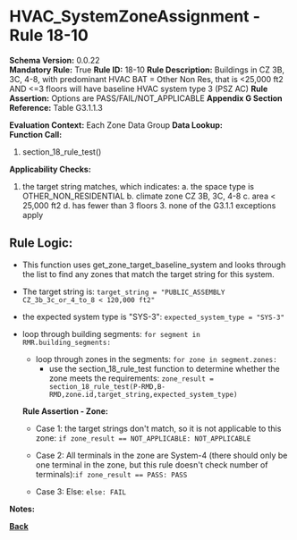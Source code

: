 # HVAC_SystemZoneAssignment - Rule 18-10
**Schema Version:** 0.0.22  
**Mandatory Rule:** True
**Rule ID:** 18-10
**Rule Description:** Buildings in CZ 3B, 3C, 4-8, with predominant HVAC BAT = Other Non Res, that is <25,000 ft2 AND <=3 floors will have baseline HVAC system type 3 (PSZ AC)
**Rule Assertion:** Options are PASS/FAIL/NOT_APPLICABLE
**Appendix G Section Reference:** Table G3.1.1.3

**Evaluation Context:** Each Zone Data Group
**Data Lookup:**   
**Function Call:** 

1. section_18_rule_test()


**Applicability Checks:**
1. the target string matches, which indicates:
	a. the space type is OTHER_NON_RESIDENTIAL
	b. climate zone CZ 3B, 3C, 4-8
	c. area < 25,000 ft2
  d. has fewer than 3 floors
	3. none of the G3.1.1 exceptions apply

## Rule Logic:  
- This function uses get_zone_target_baseline_system and looks through the list to find any zones that match the target string for this system.
- The target string is: `target_string = "PUBLIC_ASSEMBLY CZ_3b_3c_or_4_to_8 < 120,000 ft2"`
- the expected system type is "SYS-3": `expected_system_type = "SYS-3"`

- loop through building segments: `for segment in RMR.building_segments:`
	- loop through zones in the segments: `for zone in segment.zones:`
		- use the section_18_rule_test function to determine whether the zone meets the requirements: `zone_result = section_18_rule_test(P-RMD,B-RMD,zone.id,target_string,expected_system_type)`

  **Rule Assertion - Zone:**

  - Case 1: the target strings don't match, so it is not applicable to this zone: `if zone_result == NOT_APPLICABLE: NOT_APPLICABLE`
  - Case 2: All terminals in the zone are System-4 (there should only be one terminal in the zone, but this rule doesn't check number of terminals):`if zone_result == PASS: PASS`

  - Case 3: Else: `else: FAIL`

**Notes:**

**[Back](../_toc.md)**
